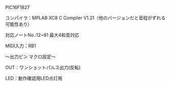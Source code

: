 PIC16F1827

コンパイラ：MPLAB XC8 C Compiler V1.21（他のバージョンだと音程がずれる可能性あり）

対応ノートNo.:12~91
最大4和音対応

MIDI入力：RB1

～出力ピン マクロ設定～

OUT：ワンショットパルス出力(反転)

LED：動作確認用LED点灯用
